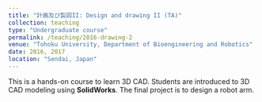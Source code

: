 ```yaml
---
title: "計画及び製図II: Design and drawing II (TA)"
collection: teaching
type: "Undergraduate course"
permalink: /teaching/2016-drawing-2
venue: "Tohoku University, Department of Bioengineering and Robotics"
date: 2016, 2017
location: "Sendai, Japan"
---
```


This is a hands-on course to learn 3D CAD. Students are introduced to 3D CAD modeling using **SolidWorks**. The final project is to design a robot arm.

